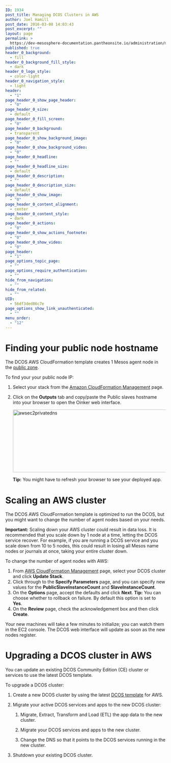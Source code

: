 ```yaml
---
ID: 1934
post_title: Managing DCOS Clusters in AWS
author: Joel Hamill
post_date: 2016-03-08 14:03:43
post_excerpt: ""
layout: page
permalink: >
  https://dev-mesosphere-documentation.pantheonsite.io/administration/managing-dcos-clusters-in-aws/
published: true
header_0_background:
  - fill
header_0_background_fill_style:
  - dark
header_0_logo_style:
  - color-light
header_0_navigation_style:
  - light
header:
  - "1"
page_header_0_show_page_header:
  - "0"
page_header_0_size:
  - default
page_header_0_fill_screen:
  - "0"
page_header_0_background:
  - transparent
page_header_0_show_background_image:
  - "0"
page_header_0_show_background_video:
  - "0"
page_header_0_headline:
  - ""
page_header_0_headline_size:
  - default
page_header_0_description:
  - ""
page_header_0_description_size:
  - default
page_header_0_show_image:
  - "0"
page_header_0_content_alignment:
  - center
page_header_0_content_style:
  - dark
page_header_0_actions:
  - "0"
page_header_0_show_actions_footnote:
  - "0"
page_header_0_show_video:
  - "0"
page_header:
  - "1"
page_options_topic_page:
  - ""
page_options_require_authentication:
  - ""
hide_from_navigation:
  - ""
hide_from_related:
  - ""
UID:
  - 56df3ded86c7e
page_options_show_link_unauthenticated:
  - ""
menu_order:
  - "12"
---
```

# Finding your public node hostname

The DCOS AWS CloudFormation template creates 1 Mesos agent node in the [public zone][1].

To find your your public node IP:

1.  Select your stack from the <a href="https://console.aws.amazon.com/cloudformation/home" target="_blank">Amazon CloudFormation Management</a> page.

2.  Click on the **Outputs** tab and copy/paste the Public slaves hostname into your browser to open the Oinker web interface.
    
    <a href="https://docs.mesosphere.com/wp-content/uploads/2015/12/awsec2privatedns.png" rel="attachment wp-att-1496"><img src="https://docs.mesosphere.com/wp-content/uploads/2015/12/awsec2privatedns-800x197.png" alt="awsec2privatedns" width="800" height="197" class="alignnone size-large wp-image-1496" /></a>
    
    **Tip:** You might have to refresh your browser to see your deployed app.

# Scaling an AWS cluster

The DCOS AWS CloudFormation template is optimized to run the DCOS, but you might want to change the number of agent nodes based on your needs.

**Important:** Scaling down your AWS cluster could result in data loss. It is recommended that you scale down by 1 node at a time, letting the DCOS service recover. For example, if you are running a DCOS service and you scale down from 10 to 5 nodes, this could result in losing all Mesos name nodes or journals at once, taking your entire cluster down.

To change the number of agent nodes with AWS:

1.  From <a href="https://console.aws.amazon.com/cloudformation/home" target="blank">AWS CloudFormation Management</a> page, select your DCOS cluster and click **Update Stack**.
2.  Click through to the **Specify Parameters** page, and you can specify new values for the **PublicSlaveInstanceCount** and **SlaveInstanceCount**.
3.  On the **Options** page, accept the defaults and click **Next**. **Tip:** You can choose whether to rollback on failure. By default this option is set to **Yes**.
4.  On the **Review** page, check the acknowledgement box and then click **Create**.

Your new machines will take a few minutes to initialize; you can watch them in the EC2 console. The DCOS web interface will update as soon as the new nodes register.

# Upgrading a DCOS cluster in AWS

You can update an existing DCOS Community Edition (CE) cluster or services to use the latest DCOS template.

To upgrade a DCOS cluster:

1.  Create a new DCOS cluster by using the latest [DCOS template][2] for AWS.

2.  Migrate your active DCOS services and apps to the new DCOS cluster:
    
    1.  Migrate, Extract, Transform and Load (ETL) the app data to the new cluster.
    
    2.  Migrate your DCOS services and apps to the new cluster.
    
    3.  Change the DNS so that it points to the DCOS services running in the new cluster.

3.  Shutdown your existing DCOS cluster.

 [1]: ../administration/dcosarchitecture/security/#scrollNav-3
 [2]: /installing/installing-community-edition/awscluster/